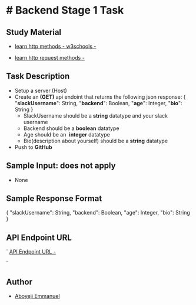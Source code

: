 # # Backend Stage 1 Task

## Study Material

- [learn http methods - w3schools -](https://www.w3schools.com/tags/ref_httpmethods.asp)

- [learn http request methods -](https://www.freecodecamp.org/news/http-request-methods-explained/)

## Task Description

- Setup a server (Host)
- Create an **(GET)** api endoint that returns the following json response:
  { "**slackUsername**": String, "**backend**": Boolean, "**age**": Integer, "**bio**": String }
  - SlackUsername should be a **string** datatype and your slack username
  - Backend should be a **boolean** datatype
  - Age should be an  **integer** datatype
  - Bio(description about yourself) should be a **string** datatype
- Push to **GitHub**

## Sample Input: does not apply

- None

## Sample Response Format

{ "slackUsername": String, "backend": Boolean, "age": Integer, "bio": String }

## API Endpoint URL

`
[API Endpoint URL - ](https://backend-task-one.onrender.com/getdata)

`

## Author

- [Aboyeji Emmanuel](https://github.com/fullstackdaddy/Zuri-backend.git)
